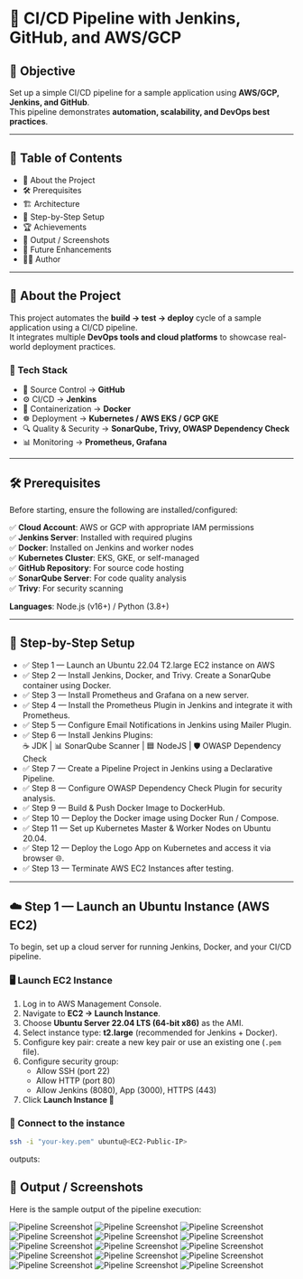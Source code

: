 # 🚀 CI/CD Pipeline with Jenkins, GitHub, and AWS/GCP

## 🎯 Objective
Set up a simple CI/CD pipeline for a sample application using **AWS/GCP, Jenkins, and GitHub**.  
This pipeline demonstrates **automation, scalability, and DevOps best practices**.

---

## 📌 Table of Contents
- 📖 About the Project  
- 🛠️ Prerequisites  
- 🏗️ Architecture  
- 📝 Step-by-Step Setup  
- 🏆 Achievements  
- 📸 Output / Screenshots  
- 🔮 Future Enhancements  
- 👨‍💻 Author  

---

## 📖 About the Project
This project automates the **build → test → deploy** cycle of a sample application using a CI/CD pipeline.  
It integrates multiple **DevOps tools and cloud platforms** to showcase real-world deployment practices.

### 🔹 Tech Stack
- 📂 Source Control → **GitHub**  
- ⚙️ CI/CD → **Jenkins**  
- 🐳 Containerization → **Docker**  
- ☸️ Deployment → **Kubernetes / AWS EKS / GCP GKE**  
- 🔍 Quality & Security → **SonarQube, Trivy, OWASP Dependency Check**  
- 📊 Monitoring → **Prometheus, Grafana**  

---

## 🛠️ Prerequisites
Before starting, ensure the following are installed/configured:

✅ **Cloud Account**: AWS or GCP with appropriate IAM permissions  
✅ **Jenkins Server**: Installed with required plugins  
✅ **Docker**: Installed on Jenkins and worker nodes  
✅ **Kubernetes Cluster**: EKS, GKE, or self-managed  
✅ **GitHub Repository**: For source code hosting  
✅ **SonarQube Server**: For code quality analysis  
✅ **Trivy**: For security scanning  

**Languages**: Node.js (v16+) / Python (3.8+)  

---

## 📝 Step-by-Step Setup

- ✅ Step 1 — Launch an Ubuntu 22.04 T2.large EC2 instance on AWS  
- ✅ Step 2 — Install Jenkins, Docker, and Trivy. Create a SonarQube container using Docker.  
- ✅ Step 3 — Install Prometheus and Grafana on a new server.  
- ✅ Step 4 — Install the Prometheus Plugin in Jenkins and integrate it with Prometheus.  
- ✅ Step 5 — Configure Email Notifications in Jenkins using Mailer Plugin.  
- ✅ Step 6 — Install Jenkins Plugins:  
  ☕ JDK | 📊 SonarQube Scanner | 🟦 NodeJS | 🛡️ OWASP Dependency Check  
- ✅ Step 7 — Create a Pipeline Project in Jenkins using a Declarative Pipeline.  
- ✅ Step 8 — Configure OWASP Dependency Check Plugin for security analysis.  
- ✅ Step 9 — Build & Push Docker Image to DockerHub.  
- ✅ Step 10 — Deploy the Docker image using Docker Run / Compose.  
- ✅ Step 11 — Set up Kubernetes Master & Worker Nodes on Ubuntu 20.04.  
- ✅ Step 12 — Deploy the Logo App on Kubernetes and access it via browser 🌐.  
- ✅ Step 13 — Terminate AWS EC2 Instances after testing.  

---

## ☁️ Step 1 — Launch an Ubuntu Instance (AWS EC2)

To begin, set up a cloud server for running Jenkins, Docker, and your CI/CD pipeline.  

### 🖥️ Launch EC2 Instance
1. Log in to AWS Management Console.  
2. Navigate to **EC2 → Launch Instance**.  
3. Choose **Ubuntu Server 22.04 LTS (64-bit x86)** as the AMI.  
4. Select instance type: **t2.large** (recommended for Jenkins + Docker).  
5. Configure key pair: create a new key pair or use an existing one (`.pem` file).  
6. Configure security group:  
   - Allow SSH (port 22)  
   - Allow HTTP (port 80)  
   - Allow Jenkins (8080), App (3000), HTTPS (443)  
7. Click **Launch Instance 🚀**  

### 🔑 Connect to the instance
```bash
ssh -i "your-key.pem" ubuntu@<EC2-Public-IP>
```

outputs:
## 📸 Output / Screenshots

Here is the sample output of the pipeline execution:

![Pipeline Screenshot](https://github.com/ramankrishnan/devops-ci-cd-demo/blob/main/images/Screenshot%20(209).png)
![Pipeline Screenshot](https://github.com/ramankrishnan/devops-ci-cd-demo/blob/main/images/Screenshot%20(210).png)
![Pipeline Screenshot](https://github.com/ramankrishnan/devops-ci-cd-demo/blob/main/images/Screenshot%20(211).png)
![Pipeline Screenshot](https://github.com/ramankrishnan/devops-ci-cd-demo/blob/main/images/Screenshot%20(212).png)
![Pipeline Screenshot](https://github.com/ramankrishnan/devops-ci-cd-demo/blob/main/images/Screenshot%20(213).png)
![Pipeline Screenshot](https://github.com/ramankrishnan/devops-ci-cd-demo/blob/main/images/Screenshot%20(214).png)
![Pipeline Screenshot](https://github.com/ramankrishnan/devops-ci-cd-demo/blob/main/images/Screenshot%20(215).png)
![Pipeline Screenshot](https://github.com/ramankrishnan/devops-ci-cd-demo/blob/main/images/Screenshot%20(216).png)
![Pipeline Screenshot](https://github.com/ramankrishnan/devops-ci-cd-demo/blob/main/images/Screenshot%20(217).png)
![Pipeline Screenshot](https://github.com/ramankrishnan/devops-ci-cd-demo/blob/main/images/Screenshot%20(218).png)
![Pipeline Screenshot](https://github.com/ramankrishnan/devops-ci-cd-demo/blob/main/images/Screenshot%20(219).png)
![Pipeline Screenshot](https://github.com/ramankrishnan/devops-ci-cd-demo/blob/main/images/Screenshot%20(220).png)
![Pipeline Screenshot](https://github.com/ramankrishnan/devops-ci-cd-demo/blob/main/images/Screenshot%20(221).png)
![Pipeline Screenshot](https://github.com/ramankrishnan/devops-ci-cd-demo/blob/main/images/Screenshot%20(222).png)
![Pipeline Screenshot](https://github.com/ramankrishnan/devops-ci-cd-demo/blob/main/images/Screenshot%20(105).png)


